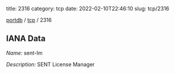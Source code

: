 title: 2316
category: tcp
date: 2022-02-10T22:46:10
slug: tcp/2316

[portdb](/) / [tcp](/category/tcp.html) / 2316


## IANA Data

_Name:_ sent-lm

_Description:_ SENT License Manager

